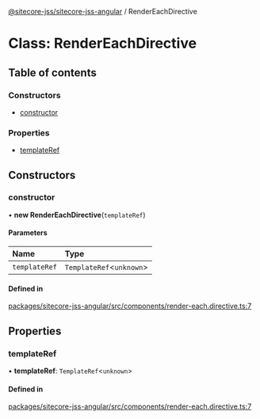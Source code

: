 [@sitecore-jss/sitecore-jss-angular](../README.md) / RenderEachDirective

# Class: RenderEachDirective

## Table of contents

### Constructors

- [constructor](RenderEachDirective.md#constructor)

### Properties

- [templateRef](RenderEachDirective.md#templateref)

## Constructors

### constructor

• **new RenderEachDirective**(`templateRef`)

#### Parameters

| Name | Type |
| :------ | :------ |
| `templateRef` | `TemplateRef`\<`unknown`\> |

#### Defined in

[packages/sitecore-jss-angular/src/components/render-each.directive.ts:7](https://github.com/Sitecore/jss/blob/471687ff5/packages/sitecore-jss-angular/src/components/render-each.directive.ts#L7)

## Properties

### templateRef

• **templateRef**: `TemplateRef`\<`unknown`\>

#### Defined in

[packages/sitecore-jss-angular/src/components/render-each.directive.ts:7](https://github.com/Sitecore/jss/blob/471687ff5/packages/sitecore-jss-angular/src/components/render-each.directive.ts#L7)
